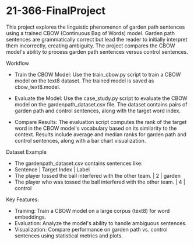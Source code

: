 # 21-366-FinalProject
This project explores the linguistic phenomenon of garden path sentences using a trained CBOW (Continuous Bag of Words) model. Garden path sentences are grammatically correct but lead the reader to initially interpret them incorrectly, creating ambiguity. The project compares the CBOW model's ability to process garden path sentences versus control sentences.

Workflow
  - Train the CBOW Model:
    Use the train_cbow.py script to train a CBOW model on the text8 dataset.
    The trained model is saved as cbow_text8.model.

  - Evaluate the Model:
    Use the case_study.py script to evaluate the CBOW model on the gardenpath_dataset.csv file.
    The dataset contains pairs of garden path and control sentences, along with the target word index.

  - Compare Results:
    The evaluation script computes the rank of the target word in the CBOW model's vocabulary based on its similarity to the context.
    Results include average and median ranks for garden path and control sentences, along with a bar chart visualization.

Dataset Example
  - The gardenpath_dataset.csv contains sentences like:
  - Sentence	| Target Index	| Label
  - The player tossed the ball interfered with the other team.	| 2	| garden
  - The player who was tossed the ball interfered with the other team.	| 4	| control

Key Features:
  - Training: Train a CBOW model on a large corpus (text8) for word embeddings. 
  - Evaluation: Analyze the model's ability to handle ambiguous sentences. 
  - Visualization: Compare performance on garden path vs. control sentences using statistical metrics and plots. 
